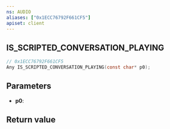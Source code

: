 ```yaml
---
ns: AUDIO
aliases: ["0x1ECC76792F661CF5"]
apiset: client
---
```

## IS_SCRIPTED_CONVERSATION_PLAYING

```c
// 0x1ECC76792F661CF5
Any IS_SCRIPTED_CONVERSATION_PLAYING(const char* p0);
```


## Parameters
* **p0**:

## Return value